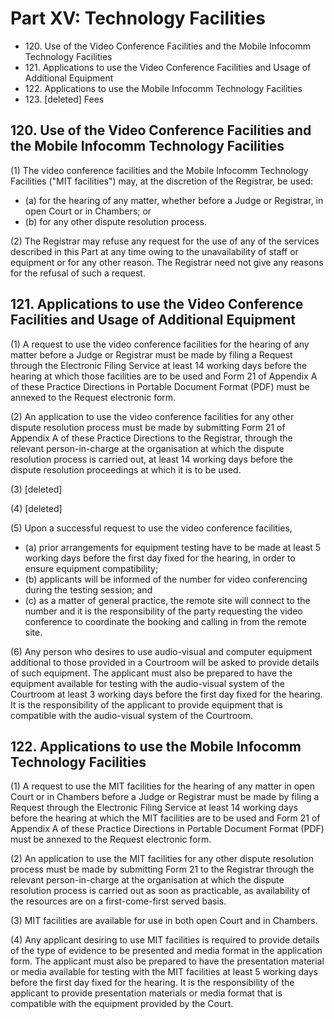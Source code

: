 # Part XV: Technology Facilities

<ul type="*">
	<li>120. Use of the Video Conference Facilities and the Mobile Infocomm Technology Facilities</li>
	<li>121. Applications to use the Video Conference Facilities and Usage of Additional Equipment</li>
	<li>122. Applications to use the Mobile Infocomm Technology Facilities</li>
	<li>123. [deleted] Fees</li>
</ul>


## 120. Use of the Video Conference Facilities and the Mobile Infocomm Technology Facilities

(1) The video conference facilities and the Mobile Infocomm Technology Facilities ("MIT facilities") may, at the discretion of the Registrar, be used:

<ul type="*">
	<li>(a) for the hearing of any matter, whether before a Judge or Registrar, in open Court or in Chambers; or</li>
	<li>(b) for any other dispute resolution process.</li>
</ul>

(2) The Registrar may refuse any request for the use of any of the services described in this Part at any time owing to the unavailability of staff or equipment or for any other reason.  The Registrar need not give any reasons for the refusal of such a request.

## 121. Applications to use the Video Conference Facilities and Usage of Additional Equipment

(1) A request to use the video conference facilities for the hearing of any matter before a Judge or Registrar must be made by filing a Request through the Electronic Filing Service at least 14 working days before the hearing at which those facilities are to be used and Form 21 of Appendix A of these Practice Directions in Portable Document Format (PDF) must be annexed to the Request electronic form.

(2) An application to use the video conference facilities for any other dispute resolution process must be made by submitting Form 21 of Appendix A of these Practice Directions to the Registrar, through the relevant person-in-charge at the organisation at which the dispute resolution process is carried out, at least 14 working days before the dispute resolution proceedings at which it is to be used.

(3) \[deleted\]

(4) \[deleted\]

(5) Upon a successful request to use the video conference facilities,

<ul type="*">
	<li>(a) prior arrangements for equipment testing have to be made at least 5 working days before the first day fixed for the hearing, in order to ensure equipment compatibility;</li>
	<li>(b) applicants will be informed of the number for video conferencing during the testing session; and</li>
	<li>(c) as a matter of general practice, the remote site will connect to the number and it is the responsibility of the party requesting the video conference to coordinate the booking and calling in from the remote site.</li>
</ul>
(6) Any person who desires to use audio-visual and computer equipment additional to those provided in a Courtroom will be asked to provide details of such equipment. The applicant must also be prepared to have the equipment available for testing with the audio-visual system of the Courtroom at least 3 working days before the first day fixed for the hearing. It is the responsibility of the applicant to provide equipment that is compatible with the audio-visual system of the Courtroom.

## 122. Applications to use the Mobile Infocomm Technology Facilities

(1) A request to use the MIT facilities for the hearing of any matter in open Court or in Chambers before a Judge or Registrar must be made by filing a Request through the Electronic Filing Service at least 14 working days before the hearing at which the MIT facilities are to be used and Form 21 of Appendix A of these Practice Directions in Portable Document Format (PDF) must be annexed to the Request electronic form.

(2) An application to use the MIT facilities for any other dispute resolution process must be made by submitting Form 21 to the Registrar through the relevant person-in-charge at the organisation at which the dispute resolution process is carried out as soon  as practicable, as availability of the resources are on a first-come-first served basis.

(3) MIT facilities are available for use in both open Court and in Chambers.

(4) Any applicant desiring to use MIT facilities is required to provide details of the type of evidence to be presented and media format in the application form.  The applicant must also be prepared to have the presentation material or media available for testing with the MIT facilities at least 5 working days before the first day fixed for the hearing.  It is the responsibility of the applicant to provide presentation materials or media format that is compatible with the equipment provided by the Court.
